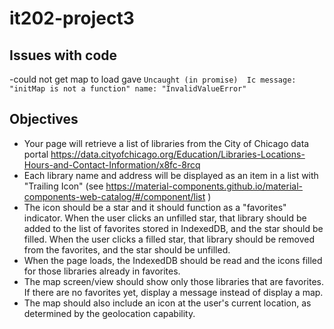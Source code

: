 # it202-project3

## Issues with code
-could not get map to load gave `Uncaught (in promise) 
Ic
message: "initMap is not a function"
name: "InvalidValueError"`

## Objectives
* Your page will retrieve a list of libraries from the City of Chicago data portal https://data.cityofchicago.org/Education/Libraries-Locations-Hours-and-Contact-Information/x8fc-8rcq 
* Each library name and address will be displayed as an item in a list with "Trailing Icon" (see https://material-components.github.io/material-components-web-catalog/#/component/list )
* The icon should be a star and it should function as a "favorites" indicator.   When the user clicks an unfilled star, that library should be added to the list of favorites stored in IndexedDB, and the star should be filled.   When the user clicks a filled star, that library should be removed from the favorites, and the star should be unfilled.
* When the page loads, the IndexedDB should be read and the icons filled for those libraries already in favorites.
* The map screen/view should show only those libraries that are favorites.   If there are no favorites yet, display a message instead of display a map.
* The map should also include an icon at the user's current location, as determined by the geolocation capability.
